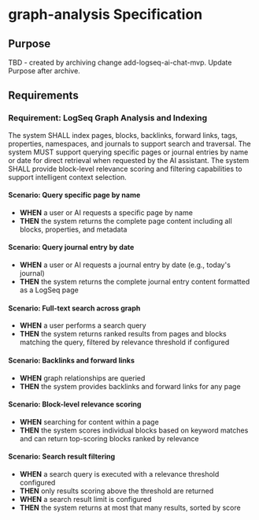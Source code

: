 # graph-analysis Specification

## Purpose
TBD - created by archiving change add-logseq-ai-chat-mvp. Update Purpose after archive.
## Requirements
### Requirement: LogSeq Graph Analysis and Indexing
The system SHALL index pages, blocks, backlinks, forward links, tags, properties, namespaces, and journals to support search and traversal. The system MUST support querying specific pages or journal entries by name or date for direct retrieval when requested by the AI assistant. The system SHALL provide block-level relevance scoring and filtering capabilities to support intelligent context selection.

#### Scenario: Query specific page by name
- **WHEN** a user or AI requests a specific page by name
- **THEN** the system returns the complete page content including all blocks, properties, and metadata

#### Scenario: Query journal entry by date
- **WHEN** a user or AI requests a journal entry by date (e.g., today's journal)
- **THEN** the system returns the complete journal entry content formatted as a LogSeq page

#### Scenario: Full-text search across graph
- **WHEN** a user performs a search query
- **THEN** the system returns ranked results from pages and blocks matching the query, filtered by relevance threshold if configured

#### Scenario: Backlinks and forward links
- **WHEN** graph relationships are queried
- **THEN** the system provides backlinks and forward links for any page

#### Scenario: Block-level relevance scoring
- **WHEN** searching for content within a page
- **THEN** the system scores individual blocks based on keyword matches and can return top-scoring blocks ranked by relevance

#### Scenario: Search result filtering
- **WHEN** a search query is executed with a relevance threshold configured
- **THEN** only results scoring above the threshold are returned
- **WHEN** a search result limit is configured
- **THEN** the system returns at most that many results, sorted by score

